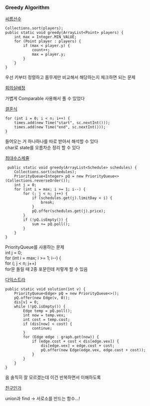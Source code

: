 ### Greedy Algorithm

[씨름선수](씨름선수.java)
```
Collections.sort(players);
public static void greedy(ArrayList<Point> players) {
    int max = Integer.MIN_VALUE;
    for (Point player : players) {
        if (max < player.y) {
            count++;
            max = player.y;
        }
    }
}
```
우선 키부터 정렬하고 몸무게만 비교해서 해당하는지 체크하면 되는 문제

[회의실배정](회의실배정.java)

가볍게 Comparable 사용해서 풀 수 있었다

[결혼식](결혼식.java)
```
for (int i = 0; i < n; i++) {
    times.add(new Time("start", sc.nextInt()));
    times.add(new Time("end", sc.nextInt()));
}
```
들어오는 거 하나하나를 따로 받아서 해석할 수 있다\
char로 state를 오름차순 정리 할 수 있다

[최대수스케쥴](최대수스케쥴.java)
```
 public static void greedy(ArrayList<Schedule> schedules) {
    Collections.sort(schedules);
    PriorityQueue<Integer> pQ = new PriorityQueue<>(Collections.reverseOrder());
    int j = 0;
    for (int i = max; i >= 1; i--) {
        for (; j < n; j++) {
            if (schedules.get(j).limitDay < i) {
                break;
            }
            pQ.offer(schedules.get(j).price);
        }
        if (!pQ.isEmpty()) {
            sum += pQ.poll();
        }
    }
}
```
PriorityQueue를 사용하는 문제\
int j = 0;\
for (int i = max; i >= 1; i--) {\
for (; j < n; j++)\
for문 돌릴 때 2중 포문인데 저렇게 할 수 있음

[다익스트라](다익스트라.java)
```
public static void solution(int v) {
    PriorityQueue<Edge> pQ = new PriorityQueue<>();
    pQ.offer(new Edge(v, 0));
    dis[v] = 0;
    while (!pQ.isEmpty()) {
        Edge temp = pQ.poll();
        int now = temp.vex;
        int cost = temp.cost;
        if (dis[now] < cost) {
            continue;
        }
        for (Edge edge : graph.get(now)) {
            if (edge.cost + cost < dis[edge.vex]) {
                dis[edge.vex] = edge.cost + cost;
                pQ.offer(new Edge(edge.vex, edge.cost + cost));
            }
        }
    }
}
```
음 솔직히 잘 모르겠는데 이건 반복하면서 이해하도록

[친구인가](친구인가.java)

union과 find -> 서로소를 만드는 함수...!